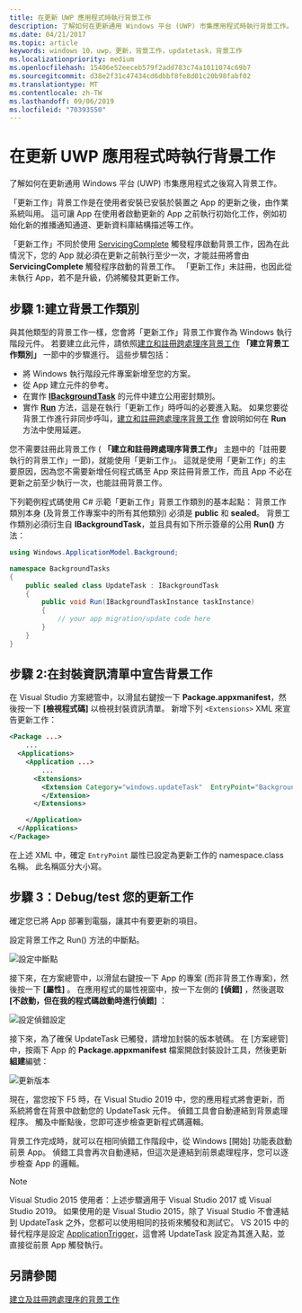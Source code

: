 ```yaml
---
title: 在更新 UWP 應用程式時執行背景工作
description: 了解如何在更新通用 Windows 平台 (UWP) 市集應用程式時執行背景工作。
ms.date: 04/21/2017
ms.topic: article
keywords: windows 10，uwp，更新，背景工作，updatetask，背景工作
ms.localizationpriority: medium
ms.openlocfilehash: 15406e52eeceb579f2add783c74a1011074c69b7
ms.sourcegitcommit: d38e2f31c47434cd6dbbf8fe8d01c20b98fabf02
ms.translationtype: MT
ms.contentlocale: zh-TW
ms.lasthandoff: 09/06/2019
ms.locfileid: "70393550"
---
```

# <a name="run-a-background-task-when-your-uwp-app-is-updated"></a>在更新 UWP 應用程式時執行背景工作

了解如何在更新通用 Windows 平台 (UWP) 市集應用程式之後寫入背景工作。

「更新工作」背景工作是在使用者安裝已安裝於裝置之 App 的更新之後，由作業系統叫用。 這可讓 App 在使用者啟動更新的 App 之前執行初始化工作，例如初始化新的推播通知通道、更新資料庫結構描述等工作。

「更新工作」不同於使用 [ServicingComplete](https://docs.microsoft.com/uwp/api/Windows.ApplicationModel.Background.SystemTriggerType) 觸發程序啟動背景工作，因為在此情況下，您的 App 就必須在更新之前執行至少一次，才能註冊將會由 **ServicingComplete** 觸發程序啟動的背景工作。  「更新工作」未註冊，也因此從未執行 App，若不是升級，仍將觸發其更新工作。

## <a name="step-1-create-the-background-task-class"></a>步驟 1:建立背景工作類別

與其他類型的背景工作一樣，您會將「更新工作」背景工作實作為 Windows 執行階段元件。 若要建立此元件，請依照[建立和註冊跨處理序背景工作](https://docs.microsoft.com/windows/uwp/launch-resume/create-and-register-a-background-task) **「建立背景工作類別」** 一節中的步驟進行。 這些步驟包括：

- 將 Windows 執行階段元件專案新增至您的方案。
- 從 App 建立元件的參考。
- 在實作 [**IBackgroundTask**](https://docs.microsoft.com/uwp/api/Windows.ApplicationModel.Background.IBackgroundTask) 的元件中建立公用密封類別。
- 實作 [**Run**](https://docs.microsoft.com/uwp/api/windows.applicationmodel.background.ibackgroundtask.run) 方法，這是在執行「更新工作」時呼叫的必要進入點。 如果您要從背景工作進行非同步呼叫，[建立和註冊跨處理序背景工作](https://docs.microsoft.com/windows/uwp/launch-resume/create-and-register-a-background-task) 會說明如何在 **Run** 方法中使用延遲。

您不需要註冊此背景工作 ( **「建立和註冊跨處理序背景工作」** 主題中的「註冊要執行的背景工作」一節)，就能使用「更新工作」。 這就是使用「更新工作」的主要原因，因為您不需要新增任何程式碼至 App 來註冊背景工作，而且 App 不必在更新之前至少執行一次，也能註冊背景工作。

下列範例程式碼使用 C# 示範「更新工作」背景工作類別的基本起點： 背景工作類別本身 (及背景工作專案中的所有其他類別) 必須是 **public** 和 **sealed**。 背景工作類別必須衍生自 **IBackgroundTask**，並且具有如下所示簽章的公用 **Run()** 方法：

```cs
using Windows.ApplicationModel.Background;

namespace BackgroundTasks
{
    public sealed class UpdateTask : IBackgroundTask
    {
        public void Run(IBackgroundTaskInstance taskInstance)
        {
            // your app migration/update code here
        }
    }
}
```

## <a name="step-2-declare-your-background-task-in-the-package-manifest"></a>步驟 2:在封裝資訊清單中宣告背景工作

在 Visual Studio 方案總管中，以滑鼠右鍵按一下 **Package.appxmanifest**，然後按一下 **[檢視程式碼]** 以檢視封裝資訊清單。 新增下列 `<Extensions>` XML 來宣告更新工作：

```XML
<Package ...>
    ...
  <Applications>  
    <Application ...>  
        ...
      <Extensions>  
        <Extension Category="windows.updateTask"  EntryPoint="BackgroundTasks.UpdateTask">  
        </Extension>  
      </Extensions>

    </Application>  
  </Applications>  
</Package>
```

在上述 XML 中，確定 `EntryPoint` 屬性已設定為更新工作的 namespace.class 名稱。 此名稱區分大小寫。

## <a name="step-3-debugtest-your-update-task"></a>步驟 3：Debug/test 您的更新工作

確定您已將 App 部署到電腦，讓其中有要更新的項目。

設定背景工作之 Run() 方法的中斷點。

![設定中斷點](images/run-func-breakpoint.png)

接下來，在方案總管中，以滑鼠右鍵按一下 App 的專案 (而非背景工作專案)，然後按一下 **[屬性]** 。 在應用程式的屬性視窗中，按一下左側的 **\[偵錯\]** ，然後選取 **\[不啟動，但在我的程式碼啟動時進行偵錯\]** ：

![設定偵錯設定](images/do-not-launch-but-debug.png)

接下來，為了確保 UpdateTask 已觸發，請增加封裝的版本號碼。 在 [方案總管] 中，按兩下 App 的 **Package.appxmanifest** 檔案開啟封裝設計工具，然後更新**組建**編號：

![更新版本](images/bump-version.png)

現在，當您按下 F5 時，在 Visual Studio 2019 中，您的應用程式將會更新，而系統將會在背景中啟動您的 UpdateTask 元件。 偵錯工具會自動連結到背景處理程序。 觸及中斷點後，您即可逐步檢查更新程式碼邏輯。

背景工作完成時，就可以在相同偵錯工作階段中，從 Windows [開始] 功能表啟動前景 App。 偵錯工具會再次自動連結，但這次是連結到前景處理程序，您可以逐步檢查 App 的邏輯。

> [!NOTE]
> Visual Studio 2015 使用者：上述步驟適用于 Visual Studio 2017 或 Visual Studio 2019。 如果使用的是 Visual Studio 2015，除了 Visual Studio 不會連結到 UpdateTask 之外，您都可以使用相同的技術來觸發和測試它。 VS 2015 中的替代程序是設定 [ApplicationTrigger](https://docs.microsoft.com/windows/uwp/launch-resume/trigger-background-task-from-app)，這會將 UpdateTask 設定為其進入點，並直接從前景 App 觸發執行。

## <a name="see-also"></a>另請參閱

[建立及註冊跨處理序的背景工作](https://docs.microsoft.com/windows/uwp/launch-resume/create-and-register-a-background-task)
